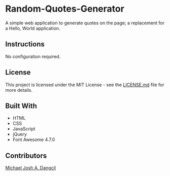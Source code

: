 # Random-Quotes-Generator
A simple web application to generate quotes on the page; a replacement for  a Hello, World application.

## Instructions
No configuration required.

## License
This project is licensed under the MIT License - see the [LICENSE.md](https://github.com/MichaelJoshDangcil/Concentration-Game/blob/master/LICENSE) file for more details.

## Built With
+ HTML
+ CSS
+ JavaScript
+ jQuery 
+ Font Awesome 4.7.0

## Contributors
[Michael Josh A. Dangcil](https://github.com/MichaelJoshDangcil)
